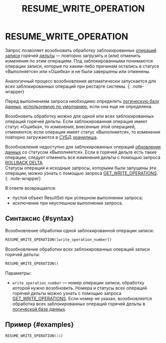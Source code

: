 ﻿---
layout: default
title: RESUME_WRITE_OPERATION
nav_order: 31
parent: Запросы SQL+
grand_parent: Справочная информация
has_children: false
has_toc: false
---

# RESUME_WRITE_OPERATION

Запрос позволяет возобновить обработку заблокированных 
[операций записи](../../../overview/main_concepts/write_operation/write_operation.md) горячей 
[дельты](../../../overview/main_concepts/delta/delta.md) — повторно загрузить и (или) отменить изменения по этим операциям. 
Под заблокированными понимаются операции записи, которые по каким-либо причинам остались в статусе «Выполняется» или
«Ошибка» и не были завершены или отменены.

Аналогичный процесс возобновления автоматически запускается для всех заблокированных операций при рестарте системы.
{: .note-wrapper}

Перед выполнением запроса необходимо определить
[логическую базу данных](../../../overview/main_concepts/logical_db/logical_db.md),
[используемую по умолчанию](../../../working_with_system/other_features/default_db_set-up/default_db_set-up.md),
если она еще не определена.

Возобновить обработку можно для одной или всех заблокированных операций горячей дельты. Если заблокированная операция 
имеет статус «Ошибка», то изменения, внесенные этой операцией, отменяются; если операция имеет статус «Выполняется», то 
изменения повторно загружаются в [СУБД](../../../introduction/supported_DBMS/supported_DBMS.md)
[хранилища](../../../overview/main_concepts/data_storage/data_storage.md).

Возобновление недоступно для заблокированных операций 
[обновления данных](../../../working_with_system/data_update/data_update.md) со статусом «Выполняется». 
Если в горячей дельте есть такие операции, следует отменить все изменения дельты с помощью запроса 
[ROLLBACK DELTA](../../sql_plus_requests/ROLLBACK_DELTA/ROLLBACK_DELTA.md). 
<br>Статусы операций и исходные запросы, которыми были 
запущены эти операции, можно узнать с помощью запроса
[GET_WRITE_OPERATIONS](../../sql_plus_requests/GET_WRITE_OPERATIONS/GET_WRITE_OPERATIONS.md).
{: .note-wrapper}

В ответе возвращается:
*   пустой объект ResultSet при успешном выполнении запроса;
*   исключение при неуспешном выполнении запроса.

## Синтаксис {#syntax}

Возобновление обработки одной заблокированной операции записи:
```sql
RESUME_WRITE_OPERATION([write_operation_number])
```

Возобновление обработки всех заблокированных операций записи горячей дельты:
```sql
RESUME_WRITE_OPERATION()
```

Параметры:
*   `write_operation_number` — номер операции записи, обработку которой нужно возобновить. Номера и статусы всех операций 
    горячей дельты можно узнать с помощью запроса
    [GET_WRITE_OPERATIONS](../../sql_plus_requests/RESUME_WRITE_OPERATION/RESUME_WRITE_OPERATION.md). Если номер 
    не указан, возобновляется обработка всех заблокированных операций горячей дельты в 
    [логической базе данных](../../../overview/main_concepts/logical_db/logical_db.md).

## Пример {#examples}

```sql
RESUME_WRITE_OPERATION(14)
```